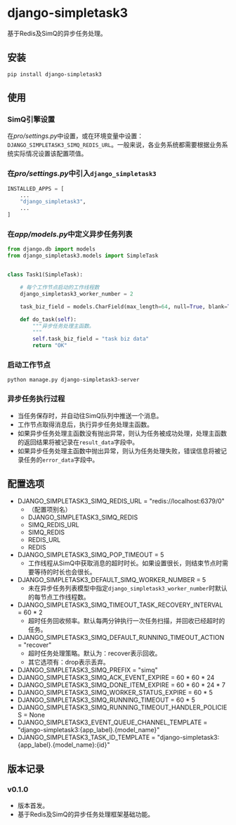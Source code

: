 # django-simpletask3

基于Redis及SimQ的异步任务处理。

## 安装

```shell
pip install django-simpletask3
```

## 使用

### SimQ引擎设置

在*pro/settings.py*中设置，或在环境变量中设置：`DJANGO_SIMPLETASK3_SIMQ_REDIS_URL`。一般来说，各业务系统都需要根据业务系统实际情况设置该配置项值。

### 在*pro/settings.py*中引入`django_simpletask3`

```python
INSTALLED_APPS = [
    ...
    "django_simpletask3",
    ...
]
```

### 在*app/models.py*中定义异步任务列表

```python
from django.db import models
from django_simpletask3.models import SimpleTask


class Task1(SimpleTask):

    # 每个工作节点启动的工作线程数
    django_simpletask3_worker_number = 2

    task_biz_field = models.CharField(max_length=64, null=True, blank=True)

    def do_task(self):
        """异步任务处理主函数。
        """
        self.task_biz_field = "task biz data"
        return "OK"
```

### 启动工作节点

```shell
python manage.py django-simpletask3-server
```

### 异步任务执行过程

- 当任务保存时，并自动往SimQ队列中推送一个消息。
- 工作节点取得消息后，执行异步任务处理主函数。
- 如果异步任务处理主函数没有抛出异常，则认为任务被成功处理，处理主函数的返回结果将被记录在`result_data`字段中。
- 如果异步任务处理主函数中抛出异常，则认为任务处理失败，错误信息将被记录任务的`error_data`字段中。

## 配置选项


- DJANGO_SIMPLETASK3_SIMQ_REDIS_URL = "redis://localhost:6379/0"
    - （配置项别名）
    - DJANGO_SIMPLETASK3_SIMQ_REDIS
    - SIMQ_REDIS_URL
    - SIMQ_REDIS
    - REDIS_URL
    - REDIS
- DJANGO_SIMPLETASK3_SIMQ_POP_TIMEOUT = 5
    - 工作线程从SimQ中获取消息的超时时长。如果设置很长，则结束节点时需要等待的时长也会很长。
- DJANGO_SIMPLETASK3_DEFAULT_SIMQ_WORKER_NUMBER = 5
    - 未在异步任务列表模型中指定`django_simpletask3_worker_number`时默认的每节点工作线程数。
- DJANGO_SIMPLETASK3_SIMQ_TIMEOUT_TASK_RECOVERY_INTERVAL = 60 * 2
    - 超时任务回收频率。默认每两分钟执行一次任务扫描，并回收已经超时的任务。
- DJANGO_SIMPLETASK3_SIMQ_DEFAULT_RUNNING_TIMEOUT_ACTION = "recover"
    - 超时任务处理策略。默认为：recover表示回收。
    - 其它选项有：drop表示丢弃。
- DJANGO_SIMPLETASK3_SIMQ_PREFIX = "simq"
- DJANGO_SIMPLETASK3_SIMQ_ACK_EVENT_EXPIRE = 60 * 60 * 24
- DJANGO_SIMPLETASK3_SIMQ_DONE_ITEM_EXPIRE = 60 * 60 * 24 * 7
- DJANGO_SIMPLETASK3_SIMQ_WORKER_STATUS_EXPIRE = 60 * 5
- DJANGO_SIMPLETASK3_SIMQ_RUNNING_TIMEOUT = 60 * 5
- DJANGO_SIMPLETASK3_SIMQ_RUNNING_TIMEOUT_HANDLER_POLICIES = None
- DJANGO_SIMPLETASK3_EVENT_QUEUE_CHANNEL_TEMPLATE = "django-simpletask3:{app_label}.{model_name}"
- DJANGO_SIMPLETASK3_TASK_ID_TEMPLATE = "django-simpletask3:{app_label}.{model_name}:{id}"

## 版本记录

### v0.1.0

- 版本首发。
- 基于Redis及SimQ的异步任务处理框架基础功能。